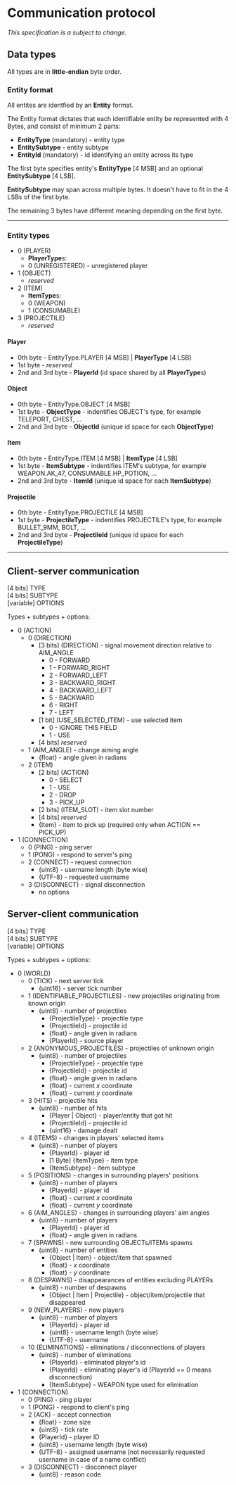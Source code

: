# Communication protocol

_This specification is a subject to change._

## Data types

All types are in **little-endian** byte order.

### Entity format

All entites are identfied by an **Entity** format.

The Entity format dictates that each identifiable entity be represented with 4 Bytes, and consist of minimum 2 parts:
- **EntityType** (mandatory) - entity type
- **EntitySubtype** - entity subtype
- **EntityId** (mandatory) - id identifying an entity across its type

The first byte specifies entity's **EntityType** [4 MSB] and an optional **EntitySubtype** [4 LSB].

**EntitySubtype** may span across multiple bytes. It doesn't have to fit in the 4 LSBs of the first byte.

The remaining 3 bytes have different meaning depending on the first byte.

<hr>

### Entity types

- 0 (PLAYER)
    + **PlayerType**s:
    + 0 (UNREGISTERED) - unregistered player
- 1 (OBJECT)
    + _reserved_
- 2 (ITEM)
    + **ItemType**s:
    + 0 (WEAPON)
    + 1 (CONSUMABLE)
- 3 (PROJECTILE)
    + _reserved_


#### Player
+ 0th byte - EntityType.PLAYER [4 MSB] | **PlayerType** [4 LSB]
+ 1st byte - _reserved_
+ 2nd and 3rd byte - **PlayerId** (id space shared by all **PlayerType**s)

#### Object
+ 0th byte - EntityType.OBJECT [4 MSB]
+ 1st byte - **ObjectType** - indentifies OBJECT's type, for example TELEPORT, CHEST, ...
+ 2nd and 3rd byte - **ObjectId** (unique id space for each **ObjectType**)

#### Item
+ 0th byte - EntityType.ITEM [4 MSB] | **ItemType** [4 LSB]
+ 1st byte - **ItemSubtype** - indentifies ITEM's subtype, for example WEAPON.AK_47, CONSUMABLE.HP_POTION, ...
+ 2nd and 3rd byte - **ItemId** (unique id space for each **ItemSubtype**)

#### Projectile
+ 0th byte - EntityType.PROJECTILE [4 MSB]
+ 1st byte - **ProjectileType** - indentifies PROJECTILE's type, for example BULLET_9MM, BOLT, ...
+ 2nd and 3rd byte - **ProjectileId** (unique id space for each **ProjectileType**)

<hr>

## Client-server communication

[4 bits] TYPE<br>
[4 bits] SUBTYPE<br>
[variable] OPTIONS

Types + subtypes + options:

* 0 (ACTION)
    - 0 (DIRECTION)
        + [3 bits] (DIRECTION) - signal movement direction relative to AIM_ANGLE
            + 0 - FORWARD
            + 1 - FORWARD_RIGHT
            + 2 - FORWARD_LEFT
            + 3 - BACKWARD_RIGHT
            + 4 - BACKWARD_LEFT
            + 5 - BACKWARD
            + 6 - RIGHT
            + 7 - LEFT
        + [1 bit] (USE_SELECTED_ITEM) - use selected item
            + 0 - IGNORE THIS FIELD
            + 1 - USE
        + [4 bits] _reserved_
    - 1 (AIM_ANGLE) - change aiming angle
        + {float} - angle given in radians
    - 2 (ITEM)
        + [2 bits] (ACTION)
            + 0 - SELECT
            + 1 - USE
            + 2 - DROP
            + 3 - PICK_UP
        + [2 bits] (ITEM_SLOT) - item slot number
        + [4 bits] _reserved_
        + {Item} - item to pick up (required only when ACTION == PICK_UP)
* 1 (CONNECTION)
    - 0 (PING) - ping server
    - 1 (PONG) - respond to server's ping
    - 2 (CONNECT) - request connection
        + {uint8} - username length (byte wise)
        + {UTF-8} - requested username
    - 3 (DISCONNECT) - signal disconnection
        + no options

## Server-client communication

[4 bits] TYPE<br>
[4 bits] SUBTYPE<br>
[variable] OPTIONS

Types + subtypes + options:
* 0 (WORLD)
    - 0 (TICK) - next server tick
        + {uint16} - server tick number
    - 1 (IDENTIFIABLE_PROJECTILES) - new projectiles originating from known origin
        + {uint8} - number of projectiles
            + {ProjectileType} - projectile type
            + {ProjectileId} - projectile id
            + {float} - angle given in radians
            + {PlayerId} - source player
    - 2 (ANONYMOUS_PROJECTILES) - projectiles of unknown origin
        + {uint8} - number of projectiles
            + {ProjectileType} - projectile type
            + {ProjectileId} - projectile id
            + {float} - angle given in radians
            + {float} - current _x_ coordinate
            + {float} - current _y_ coordinate
    - 3 (HITS) - projectile hits
        + {uint8} - number of hits
            + {Player | Object} - player/entity that got hit
            + {ProjectileId} - projectile id
            + {uint16} - damage dealt
    - 4 (ITEMS) - changes in players' selected items
        + {uint8} - number of players
            + {PlayerId} - player id
            + [1 Byte] {ItemType} - item type
            + {ItemSubtype} - item subtype
    - 5 (POSITIONS) - changes in surrounding players' positions
        + {uint8} - number of players
            + {PlayerId} - player id
            + {float} - current _x_ coordinate
            + {float} - current _y_ coordinate
    - 6 (AIM_ANGLES) - changes in surrounding players' aim angles
        + {uint8} - number of players
            + {PlayerId} - player id
            + {float} - angle given in radians
    - 7 (SPAWNS) - new surrounding OBJECTs/ITEMs spawns
        + {uint8} - number of entities
            + {Object | Item} - object/item that spawned
            + {float} - _x_ coordinate
            + {float} - _y_ coordinate
    - 8 (DESPAWNS) - disappearances of entities excluding PLAYERs
        + {uint8} - number of despawns
            + {Object | Item | Projectile} - object/item/projectile that disappeared
    - 9 (NEW_PLAYERS) - new players
        + {uint8} - number of players
            + {PlayerId} - player id
            + {uint8} - username length (byte wise)
            + {UTF-8} - username
    - 10 (ELIMINATIONS) - eliminations / disconnections of players
        + {uint8} - number of eliminations
            + {PlayerId} - eliminated player's id
            + {PlayerId} - eliminating player's id (PlayerId == 0 means disconnection)
            + {ItemSubtype} - WEAPON type used for elimination
* 1 (CONNECTION)
    - 0 (PING) - ping player
    - 1 (PONG) - respond to client's ping
    - 2 (ACK) - accept connection
        + {float} - zone size
        + {uint8} - tick rate
        + {PlayerId} - player ID
        + {uint8} - username length (byte wise)
        + {UTF-8} - assigned username (not necessarily requested username in case of a name conflict)
    - 3 (DISCONNECT) - disconnect player
        + {uint8} - reason code
